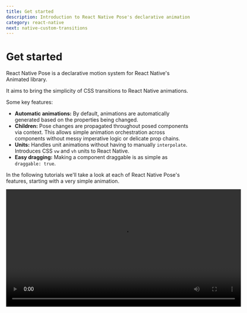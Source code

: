 ```yaml
---
title: Get started
description: Introduction to React Native Pose's declarative animation interface
category: react-native
next: native-custom-transitions
---
```


# Get started

React Native Pose is a declarative motion system for React Native's Animated library.

It aims to bring the simplicity of CSS transitions to React Native animations.

Some key features:

- **Automatic animations:** By default, animations are automatically generated based on the properties being changed.
- **Children:** Pose changes are propagated throughout posed components via context. This allows simple animation orchestration across components without messy imperative logic or delicate prop chains.
- **Units:** Handles unit animations without having to manually `interpolate`. Introduces CSS `vw` and `vh` units to React Native.
- **Easy dragging:** Making a component draggable is as simple as `draggable: true`.

In the following tutorials we'll take a look at each of React Native Pose's features, starting with a very simple animation.

<Video src="/static/videos/native-get-started.mp4" height="320" />

## Setup

Install React Native Pose in your React Native project:

### npm

```bash
npm install react-native-pose
```

### yarn

```bash
yarn add react-native-pose
```

## "Hello World" animation

React Native exports a single function, `posed`.

```javascript
import posed from 'react-native-pose';
```

`posed` is a factory function that [creates posed components](/pose/api/native-posed). These are components that can be animated between different states defined by [a `config` object](/pose/api/native-config):

```javascript
const config = {
  visible: { opacity: 1 },
  hidden: { opacity: 0 }
};

const Box = posed.View(config);
```

Our new `Box` can now be animated between `'hidden'` and `'visible'` states by passing it a `pose` property on render:

```javascript
export default ({ isVisible }) => (
  <Box style={styles.box} pose={isVisible ? 'visible' : 'hidden'} />
)
```

And that's it! By switching `isVisible`, your `Box` component will animate in and out.

## But wait, where did we define the animation?

Short answer: we didn't.

More helpful answer: By default, Pose **doesn't require you to explicitly define the animations** used to transition between two states.

Instead, it automatically selects a React Animated animation based on the property being animated:

- `translate` and `rotate` props use a slighty-bouncy `spring`.
- `scale` props use a tight `spring`.
- All other props use `timing`.

These animations are configured identically to those in [Pose and React Pose](/pose). They've been tweaked to create snappy and playful interfaces. Physical motion uses `spring` to maintain velocity between animations.

In the near future, it will be possible to affect these default animations by using properties to describe the **characteristics** of the interface.

However, there will always be situations where we need greater control over our animations. For that, we can define [custom transitions](/pose/learn/learn-custom-transitions).

